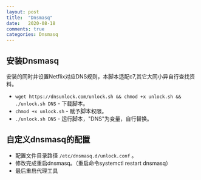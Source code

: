 ```yaml
---
layout: post
title:  "Dnsmasq"
date:   2020-08-18
comments: true
categories: Dnsmasq
---
```


## 安装Dnsmasq

安装的同时并设置Netflix对应DNS规则，本脚本适配c7,其它大同小异自行查找资料。

* `wget https://dnsunlock.com/unlock.sh && chmod +x unlock.sh && ./unlock.sh DNS`  - 下载脚本。
* `chmod +x unlock.sh`  - 赋予脚本权限。
* `./unlock.sh DNS`  - 运行脚本，"DNS"为变量，自行替换。


## 自定义dnsmasq的配置

* 配置文件目录路径 `/etc/dnsmasq.d/unlock.conf` 。
* 修改完成重启dnsmasq。（重启命令systemctl restart dnsmasq）
* 最后重启代理工具